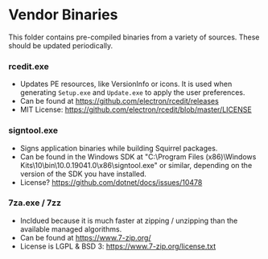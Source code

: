 # Vendor Binaries
This folder contains pre-compiled binaries from a variety of sources. These should be updated periodically.

### rcedit.exe
- Updates PE resources, like VersionInfo or icons. It is used when generating `Setup.exe` and `Update.exe` to apply the user preferences.
- Can be found at https://github.com/electron/rcedit/releases
- MIT License: https://github.com/electron/rcedit/blob/master/LICENSE

### signtool.exe
- Signs application binaries while building Squirrel packages.
- Can be found in the Windows SDK at "C:\Program Files (x86)\Windows Kits\10\bin\10.0.19041.0\x86\signtool.exe" or similar, depending on the version of the SDK you have installed.
- License? https://github.com/dotnet/docs/issues/10478

### 7za.exe / 7zz
- Incldued because it is much faster at zipping / unzipping than the available managed algorithms.
- Can be found at https://www.7-zip.org/
- License is LGPL & BSD 3: https://www.7-zip.org/license.txt